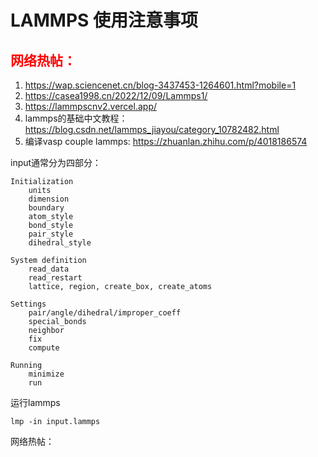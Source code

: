 # LAMMPS 使用注意事项

##  <span style="color:red">  网络热帖：
1. https://wap.sciencenet.cn/blog-3437453-1264601.html?mobile=1
2. https://casea1998.cn/2022/12/09/Lammps1/
3. https://lammpscnv2.vercel.app/
4. lammps的基础中文教程：https://blog.csdn.net/lammps_jiayou/category_10782482.html
5. 编译vasp couple lammps: https://zhuanlan.zhihu.com/p/4018186574


input通常分为四部分：

```shell
Initialization
    units
    dimension
    boundary
    atom_style
    bond_style
    pair_style
    dihedral_style

System definition
    read_data
    read_restart
    lattice, region, create_box, create_atoms

Settings
    pair/angle/dihedral/improper_coeff
    special_bonds
    neighbor
    fix
    compute

Running
    minimize
    run
```

运行lammps
```shell
lmp -in input.lammps
```

网络热帖：
